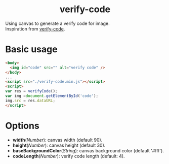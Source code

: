<h1 align="center">verify-code</h1>

Using canvas to generate a verify code for image.  
Inspiration from [verify-code](https://github.com/KIDx/verify-code).

# Basic usage

```html
<body>
  <img id="code" src="" alt="verify code" />
</body>
...
<script src="./verify-code.min.js"></script>
<script>
var res = verifyCode();
var img =document.getElementById('code');
img.src = res.dataURL;
</script>
```

# Options

  * **width**(*Number*): canvas width (default 90).
  * **height**(*Number*): canvas height (default 30).
  * **baseBackgroundColor**(*String*): canvas background color (default '#fff').
  * **codeLength**(*Number*): verify code length (default: 4).